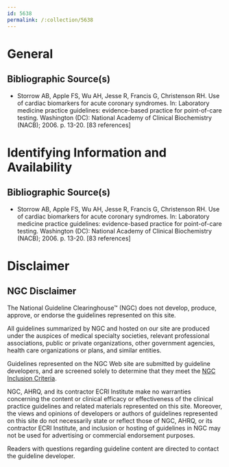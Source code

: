 ```yaml
---
id: 5638
permalink: /:collection/5638
---
```


# General

## Bibliographic Source(s)

- Storrow AB, Apple FS, Wu AH, Jesse R, Francis G, Christenson RH. Use of cardiac biomarkers for acute coronary syndromes. In: Laboratory medicine practice guidelines: evidence-based practice for point-of-care testing. Washington (DC): National Academy of Clinical Biochemistry (NACB); 2006. p. 13-20. [83 references]

# Identifying Information and Availability

## Bibliographic Source(s)

- Storrow AB, Apple FS, Wu AH, Jesse R, Francis G, Christenson RH. Use of cardiac biomarkers for acute coronary syndromes. In: Laboratory medicine practice guidelines: evidence-based practice for point-of-care testing. Washington (DC): National Academy of Clinical Biochemistry (NACB); 2006. p. 13-20. [83 references]

# Disclaimer

## NGC Disclaimer

The National Guideline Clearinghouse™ (NGC) does not develop, produce, approve, or endorse the guidelines represented on this site.

All guidelines summarized by NGC and hosted on our site are produced under the auspices of medical specialty societies, relevant professional associations, public or private organizations, other government agencies, health care organizations or plans, and similar entities.

Guidelines represented on the NGC Web site are submitted by guideline developers, and are screened solely to determine that they meet the [NGC Inclusion Criteria](/help-and-about/summaries/inclusion-criteria).

NGC, AHRQ, and its contractor ECRI Institute make no warranties concerning the content or clinical efficacy or effectiveness of the clinical practice guidelines and related materials represented on this site. Moreover, the views and opinions of developers or authors of guidelines represented on this site do not necessarily state or reflect those of NGC, AHRQ, or its contractor ECRI Institute, and inclusion or hosting of guidelines in NGC may not be used for advertising or commercial endorsement purposes.

Readers with questions regarding guideline content are directed to contact the guideline developer.

